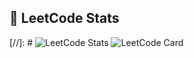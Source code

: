 ## 🧠 LeetCode Stats

[//]: # ![LeetCode Stats](https://leetcard.jacoblin.cool/Pravendrakhichi?theme=dark&font=baloo&ext=contest)
![LeetCode Card](https://leetcard.jacoblin.cool/Pravendrakhichi?theme=unicorn&font=code&ext=contest)


